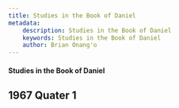 ```yaml
---
title: Studies in the Book of Daniel
metadata:
    description: Studies in the Book of Daniel
    keywords: Studies in the Book of Daniel
    author: Brian Onang'o
---
```


#### Studies in the Book of Daniel

## 1967 Quater 1
